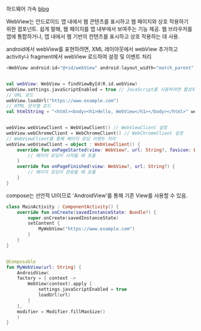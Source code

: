 하드웨어 가속
[blog](heegs.tistory.com)


WebView는 안드로이드 앱 내에서 웹 콘텐츠를 표시하고 웹 페이지와 상호 작용하기 위한 컴포넌트. 쉽게 말해, 웹 페이지를 앱 내부에서 보여주는 기능 제공. 웹 브라우저를 앱에 통합하거나, 앱 내에서 웹 기반의 컨텐츠를 표시하고 상호 작용하는 데 사용.



android에서 webView를 표현하려면,
XML 레이아웃에서 webView 추가하고 activity나 fragment에서 webView 로드하여 설정 및 이벤트 처리
```kotlin
<WebView android:id="@+id/webView" android:layout_width="match_parent" android:layout_height="match_parent" />


val webView: WebView = findViewById(R.id.webView) 
webView.settings.javaScriptEnabled = true // JavaScript를 사용하려면 활성화 
// URL 로드 
webView.loadUrl("https://www.example.com") 
// HTML 문자열 로드 
val htmlString = "<html><body><h1>Hello, WebView</h1></body></html>" webView.loadData(htmlString, "text/html", "UTF-8")


webView.webViewClient = WebViewClient() // WebViewClient 설정 
webView.webChromeClient = WebChromeClient() // WebChromeClient 설정 
// WebViewClient를 통해 페이지 로딩 이벤트 처리 
webView.webViewClient = object : WebViewClient() { 
	override fun onPageStarted(view: WebView?, url: String?, favicon: Bitmap?) { 
		// 페이지 로딩이 시작될 때 호출 
	} 
	override fun onPageFinished(view: WebView?, url: String?) {
		// 페이지 로딩이 완료될 때 호출 
	} 
}
```


compose는 선언적 UI이므로 'AndroidView'를 통해 기존 View를 사용할 수 있음.
```kotlin
class MainActivity : ComponentActivity() { 
	override fun onCreate(savedInstanceState: Bundle?) { 
		super.onCreate(savedInstanceState) 
		setContent { 
			MyWebView("https://www.example.com") 
		} 
	} 
} 


@Composable 
fun MyWebView(url: String) { 
	AndroidView( 
	factory = { context -> 
		WebView(context).apply { 
			settings.javaScriptEnabled = true 
			loadUrl(url) 
		} 
	}, 
	modifier = Modifier.fillMaxSize() 
	) 
}

```

